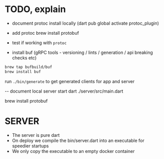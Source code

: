 

# TODO, explain

- document protoc install locally (dart pub global activate protoc_plugin)
- add protoc brew install protobuf 
- test if working with `protoc`

- install buf (gRPC tools - versioning / lints / generation / api breaking checks etc)

```bash
brew tap bufbuild/buf
brew install buf
```


run `./bin/generate` to get generated clients for app and server

-- document local server start
dart ./server/src/main.dart

brew install protobuf

# SERVER

- The server is pure dart
- On deploy we compile the bin/server.dart into an executable for speedier startups
- We only copy the executable to an empty docker container